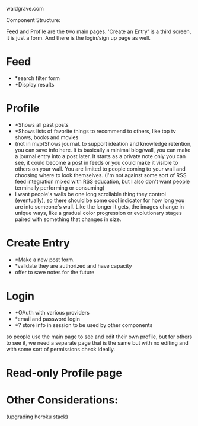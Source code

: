 waldgrave.com

Component Structure:

Feed and Profile are the two main pages. 'Create an Entry' is a third screen, it is just a form. And there is the login/sign up page as well.

# Feed

- \*search filter form
- \*Display results

# Profile

- \*Shows all past posts
- \*Shows lists of favorite things to recommend to others, like top tv shows, books and movies
- (not in mvp)Shows journal. to support ideation and knowledge retention, you can save info here. It is basically a minimal blog/wall, you can make a journal entry into a post later. It starts as a private note only you can see, it could become a post in feeds or you could make it visible to others on your wall. You are limited to people coming to your wall and choosing where to look themselves. (I'm not against some sort of RSS feed integration mixed with RSS education, but I also don't want people terminally performing or consuming)
- I want people's walls be one long scrollable thing they control (eventually), so there should be some cool indicator for how long you are into someone's wall. Like the longer it gets, the images change in unique ways, like a gradual color progression or evolutionary stages paired with something that changes in size.

# Create Entry

- \*Make a new post form.
- \*validate they are authorized and have capacity
- offer to save notes for the future

# Login

- \*OAuth with various providers
- \*email and password login
- \*? store info in session to be used by other components

so people use the main page to see and edit their own profile, but for others to see it, we need a separate page that is the same but with no editing and with some sort of permissions check ideally.

# Read-only Profile page

# Other Considerations:

(upgrading heroku stack)
